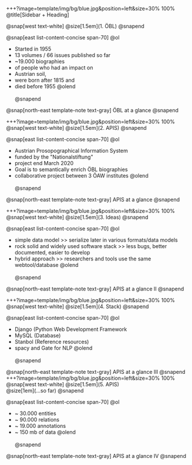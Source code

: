 +++?image=template/img/bg/blue.jpg&position=left&size=30% 100%
@title[Sidebar + Heading]

@snap[west text-white]
@size[1.5em](1. ÖBL)
@snapend

@snap[east list-content-concise span-70]
@ol
- Started in 1955
- 13 volumes / 66 issues published so far
- ~19.000 biographies
- of people who had an impact on
- Austrian soil,
- were born after 1815 and
- died before 1955
@olend
<br><br>
@snapend

@snap[north-east template-note text-gray]
ÖBL at a glance
@snapend

+++?image=template/img/bg/blue.jpg&position=left&size=30% 100%
@snap[west text-white]
@size[1.5em](2. APIS)
@snapend

@snap[east list-content-concise span-70]
@ol
- Austrian Prosopographical Information System
- funded by the "Nationalstiftung"
- project end March 2020
- Goal is to semantically enrich ÖBL biographies
- collaborative project between 3 ÖAW institutes 
@olend
<br><br>
@snapend

@snap[north-east template-note text-gray]
APIS at a glance
@snapend

+++?image=template/img/bg/blue.jpg&position=left&size=30% 100%
@snap[west text-white]
@size[1.5em](3. Ideas)
@snapend

@snap[east list-content-concise span-70]
@ol
- simple data model >> serialize later in various formats/data models
- rock solid and widely used software stack >> less bugs, better documented, easier to develop
- hybrid approach >> researchers and tools use the same webtool/database
@olend
<br><br>
@snapend

@snap[north-east template-note text-gray]
APIS at a glance II
@snapend

+++?image=template/img/bg/blue.jpg&position=left&size=30% 100%
@snap[west text-white]
@size[1.5em](4. Stack)
@snapend

@snap[east list-content-concise span-70]
@ol
- Django (Python Web Development Framework
- MySQL (Database)
- Stanbol (Reference resources)
- spacy and Gate for NLP
@olend
<br><br>
@snapend

@snap[north-east template-note text-gray]
APIS at a glance III
@snapend
+++?image=template/img/bg/blue.jpg&position=left&size=30% 100%
@snap[west text-white]
@size[1.5em](5. APIS)
<br>
@size[1em](...so far)
@snapend

@snap[east list-content-concise span-70]
@ol
- ~ 30.000 entities
- ~ 90.000 relations
- ~ 19.000 annotations
- ~ 150 mb of data
@olend
<br><br>
@snapend

@snap[north-east template-note text-gray]
APIS at a glance IV
@snapend

